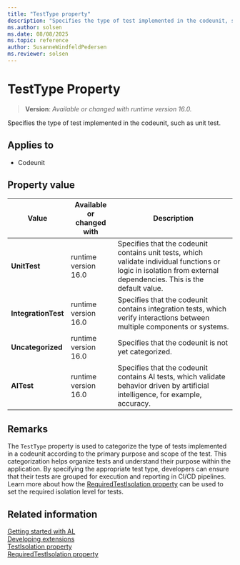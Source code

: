 ```yaml
---
title: "TestType property"
description: "Specifies the type of test implemented in the codeunit, such as unit test."
ms.author: solsen
ms.date: 08/08/2025
ms.topic: reference
author: SusanneWindfeldPedersen
ms.reviewer: solsen
---
```

[//]: # (START>DO_NOT_EDIT)
[//]: # (IMPORTANT:Do not edit any of the content between here and the END>DO_NOT_EDIT.)
[//]: # (Any modifications should be made in the .xml files in the ModernDev repo.)
# TestType Property
> **Version**: _Available or changed with runtime version 16.0._

Specifies the type of test implemented in the codeunit, such as unit test.

## Applies to
-   Codeunit

## Property value

|Value|Available or changed with|Description|
|-----------|-----------|---------------------------------------|
|**UnitTest**|runtime version 16.0|Specifies that the codeunit contains unit tests, which validate individual functions or logic in isolation from external dependencies. This is the default value.|
|**IntegrationTest**|runtime version 16.0|Specifies that the codeunit contains integration tests, which verify interactions between multiple components or systems.|
|**Uncategorized**|runtime version 16.0|Specifies that the codeunit is not yet categorized.|
|**AITest**|runtime version 16.0|Specifies that the codeunit contains AI tests, which validate behavior driven by artificial intelligence, for example, accuracy.|

[//]: # (IMPORTANT: END>DO_NOT_EDIT)

## Remarks

The `TestType` property is used to categorize the type of tests implemented in a codeunit according to the primary purpose and scope of the test. This categorization helps organize tests and understand their purpose within the application. By specifying the appropriate test type, developers can ensure that their tests are grouped for execution and reporting in CI/CD pipelines. Learn more about how the [RequiredTestIsolation property](devenv-requiredtestisolation-property.md) can be used to set the required isolation level for tests.

## Related information

[Getting started with AL](../devenv-get-started.md)  
[Developing extensions](../devenv-dev-overview.md)  
[TestIsolation property](devenv-testisolation-property.md)  
[RequiredTestIsolation property](devenv-requiredtestisolation-property.md)  
